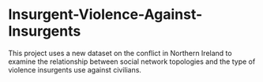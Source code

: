 # Insurgent-Violence-Against-Insurgents
This project uses a new dataset on the conflict in Northern Ireland to examine the relationship between social network topologies and the type of violence insurgents use against civilians.
